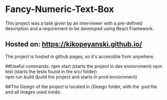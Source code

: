# Fancy-Numeric-Text-Box
This project was a task given by an interviewer with a pre-defined description and a requirement to be developed using React Framework.

## Hosted on: https://kikopeyanski.github.io/
The project is hosted in github pages, so it's accessible from anywhere.

##Useful commands:
    npm start (starts the project in dev enviornment)
    npm test (starts the tests found in the src/ folder)    
    npm run build (build the project and starts in prod enviornment)
    
##The Design of the project is located in /Design folder, with the .psd file and all images used inside.
    
    
    
